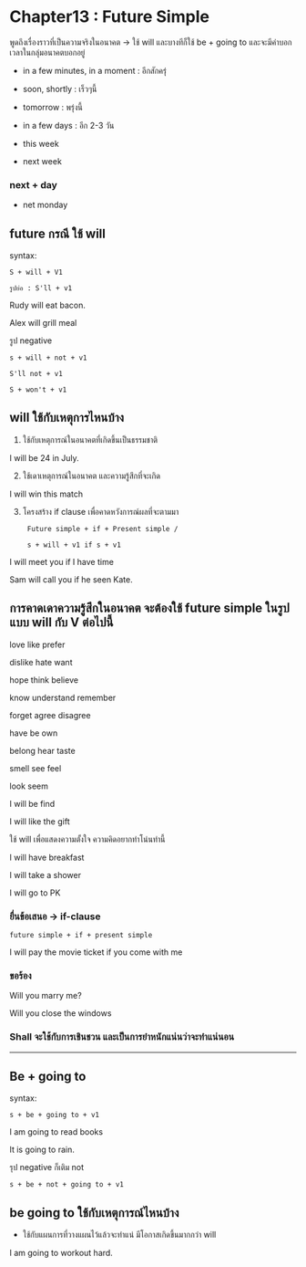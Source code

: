 # Chapter13 : Future Simple

พูดถึงเรื่องราวที่เป็นความจริงในอนาคต -> ใช้ will และบางทีก็ใช้ be + going to  และจะมีคำบอกเวลาในกลุ่มอนาคตบอกอยู่

- in a few minutes, in a moment : อีกสักครุ่

- soon, shortly : เร็วๆนี้

- tomorrow : พรุ่งนี้ 

- in a few days : อีก 2-3 วัน

- this week

- next week

### next + day 
- net monday

## future กรณี ใช้ will

syntax: 

    S + will + V1

    รูปย่อ : S'll + v1

Rudy will eat bacon.

Alex will grill meal

รูป negative

    s + will + not + v1

    S'll not + v1

    S + won't + v1

## will ใช้กับเหตุการไหนบ้าง

1. ใช้กับเหตุการณ์ในอนาคตที่เกิดขึ้นเป็นธรรมชาติ

I will be 24 in July.

2. ใช้เดาเหตุการณ์ในอนาคต และความรู้สึกที่จะเกิด

I will win this match

3. โครงสร้าง if clause เพื่อคาดหวังการณ์ผลที่จะตามมา

        Future simple + if + Present simple /

        s + will + v1 if s + v1

I will meet you if I have time

Sam will call you if he seen Kate.

## การคาดเดาความรู้สึกในอนาคต จะต้องใช้  future simple ในรูปแบบ will กับ V ต่อไปนี้

love    like    prefer

dislike hate    want

hope    think   believe

know    understand  remember

forget  agree   disagree

have    be  own

belong  hear    taste

smell   see feel

look    seem

I will be find

I will like the gift

ใช้ will เพื่อแสดงความตั้งใจ ความคิดอยากทำโน่นทำนี้

I will have breakfast

I will take a shower

I will go to PK

### ยื่นข้อเสนอ -> if-clause 

    future simple + if + present simple

I will pay the movie ticket if you come with me

### ขอร้อง

Will you marry me?

Will you close the windows

### Shall จะใช้กับการเชินชวน และเป็นการยำหนักแน่นว่าจะทำแน่นอน

---

## Be + going to 

syntax:

    s + be + going to + v1

I am going to read books

It is going to rain.

รุป negative ก็เติม not 

    s + be + not + going to + v1


## be going to ใช้กับเหตุการณ์ไหนบ้าง

- ใช้กับแผนการที่วางแผนไว้แล้วจะทำแน่ มีโอกาสเกิดขึ้นมากกว่า will

I am going to workout hard.

